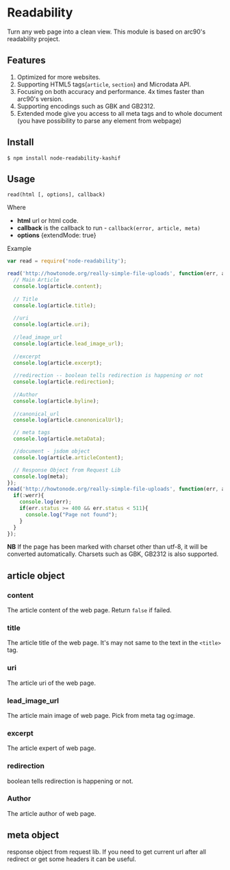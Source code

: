 # Readability
Turn any web page into a clean view. This module is based on arc90's readability project.

## Features
1. Optimized for more websites.
2. Supporting HTML5 tags(`article`, `section`) and Microdata API.
3. Focusing on both accuracy and performance. 4x times faster than arc90's version.
4. Supporting encodings such as GBK and GB2312.
5. Extended mode give you access to all meta tags and to whole document (you have possibility to parse any element from webpage) 

## Install

    $ npm install node-readability-kashif

## Usage

`read(html [, options], callback)`

Where

  * **html** url or html code.
  * **callback** is the callback to run - `callback(error, article, meta)`
  * **options** {extendMode: true}

Example
```javascript
var read = require('node-readability');

read('http://howtonode.org/really-simple-file-uploads', function(err, article, meta) {
  // Main Article
  console.log(article.content);
  
  // Title
  console.log(article.title);
  
  //uri
  console.log(article.uri);
  
  //lead_image_url
  console.log(article.lead_image_url);
  
  //excerpt
  console.log(article.excerpt);
  
  //redirection -- boolean tells redirection is happening or not
  console.log(article.redirection);
  
  //Author
  console.log(article.byline);
  
  //canonical_url
  console.log(article.canononicalUrl);

  // meta tags
  console.log(article.metaData);

  //document - jsdom object
  console.log(article.articleContent);

  // Response Object from Request Lib
  console.log(meta);
});
read('http://howtonode.org/really-simple-file-uploads', function(err, article, meta) {
  if(:werr){
    console.log(err);
    if(err.status >= 400 && err.status < 511){
      console.log("Page not found");
    }
  }
});
```
**NB** If the page has been marked with charset other than utf-8, it will be converted automatically. Charsets such as GBK, GB2312 is also supported.

## article object

### content
The article content of the web page. Return `false` if failed.

### title
The article title of the web page. It's may not same to the text in the `<title>` tag.

### uri
The article uri of the web page.

### lead_image_url
The article main image of web page. Pick from meta tag og:image.
  
### excerpt
The article expert of web page.

### redirection 
boolean tells redirection is happening or not.

### Author
The article author of web page.


## meta object
response object from request lib. If you need to get current url after all redirect or get some headers it can be useful.



